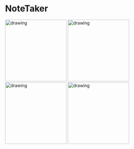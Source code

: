 # NoteTaker

<img src="https://user-images.githubusercontent.com/44144836/86157156-9b7b7e80-bb24-11ea-9476-b46687b83be6.jpg" alt="drawing" width="200"/> <img src="https://user-images.githubusercontent.com/44144836/86157161-9d454200-bb24-11ea-876a-9561585dec8b.jpg" alt="drawing" width="200"/>
<img src="https://user-images.githubusercontent.com/44144836/86157163-9dddd880-bb24-11ea-9888-a575dc132d84.jpg" alt="drawing" width="200"/>
<img src="https://user-images.githubusercontent.com/44144836/86157164-9dddd880-bb24-11ea-810b-0cf370c9a574.jpg" alt="drawing" width="200"/>

